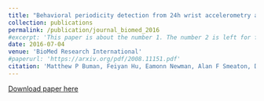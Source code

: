 ```yaml
---
title: "Behavioral periodicity detection from 24h wrist accelerometry and associations with cardiometabolic risk and health related quality of life"
collection: publications
permalink: /publication/journal_biomed_2016
#excerpt: 'This paper is about the number 1. The number 2 is left for future work.'
date: 2016-07-04
venue: 'BioMed Research International'
#paperurl: 'https://arxiv.org/pdf/2008.11151.pdf'
citation: 'Matthew P Buman, Feiyan Hu, Eamonn Newman, Alan F Smeaton, Dana R Epstein. (2016). &quot;Behavioral periodicity detection from 24h wrist accelerometry and associations with cardiometabolic risk and health related quality of life.&quot; <i>BioMed Research International, 2016</i>. '
---
```

<!--- This paper is about the number 1. The number 2 is left for future work.-->
[Download paper here](http://doras.dcu.ie/21076/1/4856506.pdf)

<!--- Recommended citation: Your Name, You. (2009). "Paper Title Number 1." <i>Journal 1</i>. 1(1) .-->
